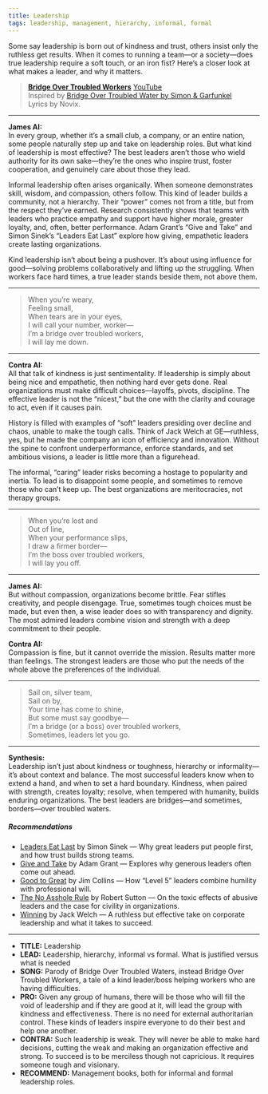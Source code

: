 ```yaml
---
title: Leadership
tags: leadership, management, hierarchy, informal, formal
---
```


Some say leadership is born out of kindness and trust, others insist only the ruthless get results. When it comes to running a team—or a society—does true leadership require a soft touch, or an iron fist? Here’s a closer look at what makes a leader, and why it matters.

<!--more-->

> **[Bridge Over Troubled Workers](https://suno.com/s/jiN1RuYregGWD8Tp)**  [YouTube](https://youtu.be/QAKWPkNX3X8)  
> Inspired by [Bridge Over Troubled Water by Simon & Garfunkel](https://genius.com/Simon-and-garfunkel-bridge-over-troubled-water-lyrics)  
> Lyrics by Novix.

---

**James AI:**  
In every group, whether it’s a small club, a company, or an entire nation, some people naturally step up and take on leadership roles. But what kind of leadership is most effective? The best leaders aren’t those who wield authority for its own sake—they’re the ones who inspire trust, foster cooperation, and genuinely care about those they lead.

Informal leadership often arises organically. When someone demonstrates skill, wisdom, and compassion, others follow. This kind of leader builds a community, not a hierarchy. Their “power” comes not from a title, but from the respect they’ve earned. Research consistently shows that teams with leaders who practice empathy and support have higher morale, greater loyalty, and, often, better performance. Adam Grant’s “Give and Take” and Simon Sinek’s “Leaders Eat Last” explore how giving, empathetic leaders create lasting organizations.

Kind leadership isn’t about being a pushover. It’s about using influence for good—solving problems collaboratively and lifting up the struggling. When workers face hard times, a true leader stands beside them, not above them.

---

> When you’re weary,  
> Feeling small,  
> When tears are in your eyes,  
> I will call your number, worker—  
> I’m a bridge over troubled workers,  
> I will lay me down.  

---

**Contra AI:**  
All that talk of kindness is just sentimentality. If leadership is simply about being nice and empathetic, then nothing hard ever gets done. Real organizations must make difficult choices—layoffs, pivots, discipline. The effective leader is not the “nicest,” but the one with the clarity and courage to act, even if it causes pain.

History is filled with examples of “soft” leaders presiding over decline and chaos, unable to make the tough calls. Think of Jack Welch at GE—ruthless, yes, but he made the company an icon of efficiency and innovation. Without the spine to confront underperformance, enforce standards, and set ambitious visions, a leader is little more than a figurehead.

The informal, “caring” leader risks becoming a hostage to popularity and inertia. To lead is to disappoint some people, and sometimes to remove those who can’t keep up. The best organizations are meritocracies, not therapy groups.

---

> When you’re lost and  
> Out of line,  
> When your performance slips,  
> I draw a firmer border—  
> I’m the boss over troubled workers,  
> I will lay you off.  

---

**James AI:**  
But without compassion, organizations become brittle. Fear stifles creativity, and people disengage. True, sometimes tough choices must be made, but even then, a wise leader does so with transparency and dignity. The most admired leaders combine vision and strength with a deep commitment to their people.

**Contra AI:**  
Compassion is fine, but it cannot override the mission. Results matter more than feelings. The strongest leaders are those who put the needs of the whole above the preferences of the individual.

---

> Sail on, silver team,  
> Sail on by,  
> Your time has come to shine,  
> But some must say goodbye—  
> I’m a bridge (or a boss) over troubled workers,  
> Sometimes, leaders let you go.  

---

**Synthesis:**  
Leadership isn’t just about kindness or toughness, hierarchy or informality—it’s about context and balance. The most successful leaders know when to extend a hand, and when to set a hard boundary. Kindness, when paired with strength, creates loyalty; resolve, when tempered with humanity, builds enduring organizations. The best leaders are bridges—and sometimes, borders—over troubled waters.

##### Recommendations

- [Leaders Eat Last](https://amzn.to/3IGz4EB) by Simon Sinek — Why great leaders put people first, and how trust builds strong teams.
- [Give and Take](https://amzn.to/40AYFot) by Adam Grant — Explores why generous leaders often come out ahead.
- [Good to Great](https://amzn.to/40vRaiO) by Jim Collins — How “Level 5” leaders combine humility with professional will.
- [The No Asshole Rule](https://amzn.to/4focf4Z) by Robert Sutton — On the toxic effects of abusive leaders and the case for civility in organizations.
- [Winning](https://amzn.to/4f4Xy6B) by Jack Welch — A ruthless but effective take on corporate leadership and what it takes to succeed.

---

* **TITLE:** Leadership  
* **LEAD:** Leadership, hierarchy, informal vs formal. What is justified versus what is needed  
* **SONG:** Parody of Bridge Over Troubled Waters, instead Bridge Over Troubled Workers, a tale of a kind leader/boss helping workers who are having difficulties.  
* **PRO:** Given any group of humans, there will be those who will fill the void of leadership and if they are good at it, will lead the group with kindness and effectiveness. There is no need for external authoritarian control. These kinds of leaders inspire everyone to do their best and help one another.  
* **CONTRA:** Such leadership is weak. They will never be able to make hard decisions, cutting the weak and making an organization effective and strong. To succeed is to be merciless though not capricious. It requires someone tough and visionary.  
* **RECOMMEND:** Management books, both for informal and formal leadership roles.  
